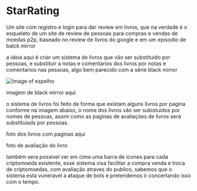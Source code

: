 # StarRating
Um site com registro e login para dar review em livros, que na verdade é o esqueleto de um site de review de pessoas para compras e vendas de moedas p2p, baseado no review de livros do google e em um episodio de balck mirror 

a ideia aqui é criar um sistema de livros que vão ser substituido por pessoas, e substituir a notas e comentarios dos livros por notas e comentarios nas pessoas, algo bem parecido com a série black mirror 

![Image of espelho](https://github.com/LLofy/pagination/blob/main/pagina/StarRating/login/img/div.jpg)

imagem de black mirror aqui

o sistema de livros foi feito de forma que existam alguns livros por pagina conforme na imagem abaixo, o nome dos livros vão ser subistuidos por nomes de pessoas, assim como as paginas de avaliações de livros será substituiads por pessoas.

foto dos livros com paginas aqui

foto de avaliação do livro

também sera possivel ver em cima uma barra de icones para cada criptomoeda existente, esse sistema visa facilitar a compra venda e troca de criptomoedas, com avaliação atraves do publico, sabemos que o sistema esta vuneravel a ataque de bots e pretendemos ir concertando isso com o tempo.

